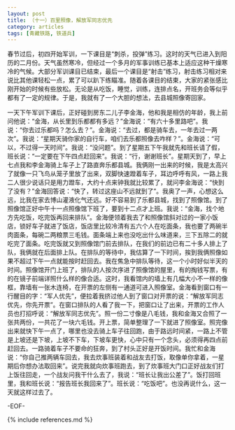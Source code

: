```yaml
---
layout: post
title: （十一）百里照像，解放军同志优先
category: articles
tags: [青藏铁路, 铁道兵]
---
```


春节过后，初四开始军训，一下课目是“刺杀，投弹”练习。这时的天气已进入到阳历的二月份。天气虽然寒冷，但经过一个多月的军事训练已基本上适应这种干燥寒冷的气候。大部分军训课目已结束，最后一个课目是“射击”练习，射击练习相对来说比其他课轻松一点，累了可以趴下练瞄准。随着各课目的结束，大家的紧张感比刚开始的时候有些放松。无论是从吃饭，睡觉，训练，连排点名，开班务会等似乎都有了一定的规律。于是，我就有了一个大胆的想法，去县城照像寄回家。

一天下午军训下课后，正好碰到房东二儿子李金海，他和我是相仿的年龄，我上前问他说：“金海，从长里到乐都都有多远？”金海说：“有六十多里路吧”。我说：“你去过乐都吗？怎么去？”。金海说：“去过，都是骑车去，一年去过一两次”。我说：“星期天骑你家的自行车，咱们去乐都照像去咋样？”。金海说：“可以，不过得一天时间”。我说：“没问题”。到了星期五下午我就先和班长请了假，班长说：“一定要在下午四点赶回来”。我说：“行，谢谢班长”。星期天到了，早上七点我和李金海骑上车子上了路直奔乐都县城。我俩刚一出来的时候，我是太高兴了就像一只飞鸟从笼子里放了出来，双脚快速蹬着车子，耳边呼呼有风，一路上我二人很少说话只是用力蹬车，大约十点来钟我就比较累了，就问李金海说：“快到了没有？”金海回答说：“快了，转过这座山不远就到了”。我奥了一声，心想这么远，比我在家去博山灌液化气还远。好不容易到了乐都县城，找到了照像馆。到了照像馆正好中午十一点照像馆下班了，要到十二点才上班。我说：“金海，找个地方先吃饭，吃完饭再回来排队”。金海便领着我去了和照像馆斜对过的一家小饭店，锁好车子就进了饭店，饭店里比较冷清有五六个人在吃面条，我也要了两碗半肉面条，每碗二两粮票三毛钱。面条端上来也没吃出什么味道来，三下五除二的就吃完了面条。吃完饭就又到照像馆门前去排队，在我们的前边已有二十多人排上了队，我俩就在后面排上队。在排队的等待中，我估算了一下时间，挨到我俩照像如果不超过下午一点就能按时赶回去。我在焦急中排队等待，这一个小时好似半天的时间。照像馆开门上班了，排队的人按次序进了照像馆的屋里，有的掏钱写票，有的在镜子前端详照什么样的像合适。这时，我看馆内的墙上有几幅大小不一样的像框，靠墙有一张木连椅，在开票的左侧有一通道可进入照像室。金海看到窗口有一行醒目的字：“军人优先”，便拉着我挤过他人到了窗口对开票的说：“解放军同志优先，你先开票”。在窗口排队的人看了我一下，把窗口让了出来，开票的工作人员也打招呼说：“解放军同志优先”。照一份二寸像是八毛钱，我和金海又合照了一张共两份，一共花了一块六毛钱。开上票，简单整理了一下就进了照像室。照完像出来就快下午一点了，哪里也没去骑上车子往回跑，由于路远时间紧，一路上不管是上坡还是下坡，上坡不下车，下坡车更快，心中只有一个念头，必须得再四点前赶回去。一路骑着车子不要命的狂奔，到了村头正好是开饭时间。我忙和金海说：“你自己推两辆车回去，我去炊事班装着和战友去打饭，取像单你拿着，一星期后你想办法取回来”。说完我就向炊事班跑去，到了炊事班大门口正好战友们打上饭往回走，一个战友问我干什么去了，我说：“班长让我出公差了”。饭打回班里，我和班长说：“报告班长我回来了”。班长说：“吃饭吧”。也没再说什么，这一天就这样过去了。

-EOF-

{% include references.md %}
